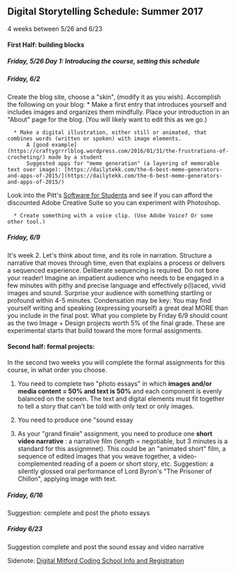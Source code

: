 
## Digital Storytelling Schedule: Summer 2017

4 weeks between 5/26 and 6/23

#### First Half: building blocks

##### Friday, 5/26 Day 1: Introducing the course, setting this schedule

##### Friday, 6/2  
Create the blog site, choose a "skin", (modify it as you wish). Accomplish the following on your blog:
      * Make a first entry that introduces yourself and includes images and organizes them mindfully. Place your introduction in an "About" page for the blog. (You will likely want to edit this as we go.)

      * Make a digital illustration, either still or animated, that combines words (written or spoken) with image elements. 
          A [good example](https://craftygrrrlblog.wordpress.com/2016/01/31/the-frustrations-of-crocheting/) made by a student 
          Suggested apps for "meme generation" (a layering of memorable text over image): [https://dailytekk.com/the-6-best-meme-generators-and-apps-of-2015/](https://dailytekk.com/the-6-best-meme-generators-and-apps-of-2015/) 
Look into the Pitt's [Software for Students](http://technology.pitt.edu/category/software-for-students) and see if you can afford the discounted Adobe Creative Suite so you can experiment with Photoshop.

      * Create something with a voice clip. (Use Adobe Voice? Or some other tool.)
  


##### Friday, 6/9
It's week 2. Let's think about time, and its role in narration. Structure a narrative that moves through time, even that explains a process or delivers a sequenced experience. Deliberate sequencing is required. Do not bore your reader! Imagine an impatient audience who needs to be engaged in a few minutes with pithy and precise language and effectively p(l)aced, vivid images and sound. Surprise your audience with something startling or profound within 4-5 minutes. Condensation may be key: You may find yourself writing and speaking (expressing yourself) a great deal MORE than you include in the final post.
What you complete by Friday 6/9 should count as the two Image + Design projects worth 5% of the final grade. These are experimental starts that build toward the more formal assignments.


#### Second half: formal projects:
In the second two weeks you will complete the formal assignments for this course, in what order you choose. 

1. You need to complete two "photo essays" in which **images and/or media content = 50% and text is 50%** and each component is evenly balanced on the screen. The text and digital elements must fit together to tell a story that can't be told with only text or only images.

1. You need to produce one "sound essay 

1. As your "grand finale" assignment, you need to produce one **short video narrative** : a narrative film (length = negotiable, but 3 minutes is a standard for this assignmnet). This could be an "animated short" film, a sequence of edited images that you weave together, a video-complemented reading of a poem or short story, etc.  Suggestion: a silently glossed oral performance of Lord Byron's "The Prisoner of Chillon", applying image with text.

##### Friday, 6/16 
Suggestion: complete and post the photo essays

##### Friday 6/23 
Suggestion complete and post the sound essay and video narrative


Sidenote: [Digital Mitford Coding School 
Info and Registration](https://digitalmitford.wordpress.com/2017/01/29/call-for-registration-fifth-digital-mitford-coding-school-june-27-july-1-2017/)
